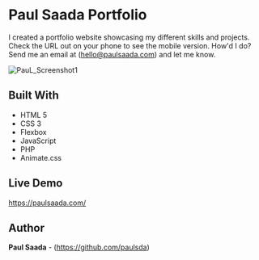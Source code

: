 # Paul Saada Portfolio

I created a portfolio website showcasing my different skills and projects. Check the URL out on your phone to see the mobile version. How'd I do? Send me an email at (hello@paulsaada.com) and let me know.

![PauL_Screenshot1](https://user-images.githubusercontent.com/26423160/56253074-ec6e9680-6088-11e9-8fdc-176019754439.png)

## Built With

* HTML 5
* CSS 3
* Flexbox
* JavaScript
* PHP
* Animate.css

## Live Demo

https://paulsaada.com/

## Author

**Paul Saada**  - (https://github.com/paulsda)
